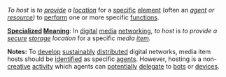 *To host* is *to [provide](https://github.com/gcassel/Modular-Organization-Terminology/blob/master/terms/provide.md) a [location](https://github.com/gcassel/Modular-Organization-Terminology/blob/master/terms/location.md)* for a [specific](https://github.com/gcassel/Modular-Organization-Terminology/blob/master/terms/specific.md) [element](https://github.com/gcassel/Modular-Organization-Terminology/blob/master/terms/element.md) (often an *[agent](https://github.com/gcassel/Modular-Organization-Terminology/blob/master/terms/agent.md) or [resource](https://github.com/gcassel/Modular-Organization-Terminology/blob/master/terms/resource.md))* to [perform](https://github.com/gcassel/Modular-Organization-Terminology/blob/master/terms/perform.md) one or more specific [functions](https://github.com/gcassel/Modular-Organization-Terminology/blob/master/terms/function.md).

**[Specialized](https://github.com/gcassel/Modular-Organization-Terminology/blob/master/terms/specialize.md) [Meaning](https://github.com/gcassel/Modular-Organization-Terminology/blob/master/terms/mean.md)**: In [digital](https://github.com/gcassel/Modular-Organization-Terminology/blob/master/terms/digital.md) [media](https://github.com/gcassel/Modular-Organization-Terminology/blob/master/terms/media.md) [networking](https://github.com/gcassel/Modular-Organization-Terminology/blob/master/terms/network.md), *to host* is *to provide a [secure](https://github.com/gcassel/Modular-Organization-Terminology/blob/master/terms/secure.md) [storage](https://github.com/gcassel/Modular-Organization-Terminology/blob/master/terms/store.md) location* for a specific *media [item](https://github.com/gcassel/Modular-Organization-Terminology/blob/master/terms/item.md).*

**Notes:** To [develop](https://github.com/gcassel/Modular-Organization-Terminology/blob/master/terms/develop.md) [sustainably](https://github.com/gcassel/Modular-Organization-Terminology/blob/master/terms/sustain.md) [distributed](https://github.com/gcassel/Modular-Organization-Terminology/blob/master/terms/distribute.md) digital networks,  media item hosts should be [identified](https://github.com/gcassel/Modular-Organization-Terminology/blob/master/terms/identify.md) as specific [agents](https://github.com/gcassel/Modular-Organization-Terminology/blob/master/terms/agent.md).  However, hosting is a non-[creative](https://github.com/gcassel/Modular-Organization-Terminology/blob/master/terms/create.md) [activity](https://github.com/gcassel/Modular-Organization-Terminology/blob/master/terms/activity.md) which agents can [potentially](https://github.com/gcassel/Modular-Organization-Terminology/blob/master/terms/potential.md) [delegate](https://github.com/gcassel/Modular-Organization-Terminology/blob/master/terms/delegate.md) to [bots](https://github.com/gcassel/Modular-Organization-Terminology/blob/master/terms/bot.md) or [devices](https://github.com/gcassel/Modular-Organization-Terminology/blob/master/terms/tool.md).
